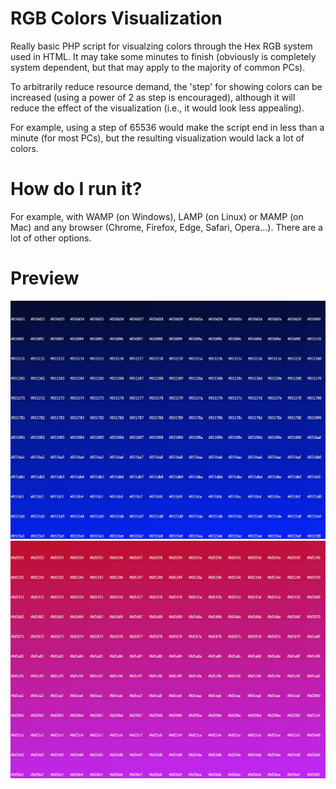 # RGB Colors Visualization

Really basic PHP script for visualzing colors through the Hex RGB system used in HTML. It may take some minutes to finish (obviously is completely system dependent, but that may apply to the majority of common PCs). 

To arbitrarily reduce resource demand, the 'step' for showing colors can be increased (using a power of 2 as step is encouraged), although it will reduce the effect of the visualization (i.e., it would look less appealing).

For example, using a step of 65536 would make the script end in less than a minute (for most PCs), but the resulting visualization would lack a lot of colors.

# How do I run it? 
For example, with WAMP (on Windows), LAMP (on Linux) or MAMP (on Mac) and any browser (Chrome, Firefox, Edge, Safari, Opera...). There are a lot of other options.

# Preview

![alt text](media/preview.png)
![alt text](media/preview_2.png)
